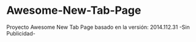 Awesome-New-Tab-Page
====================

Proyecto Awesome New Tab Page
basado en la versión: 2014.112.31
-Sin Publicidad-
